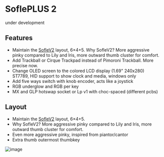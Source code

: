 # SoflePLUS 2
under development

## Features
- Maintain the [SofleV2](https://josefadamcik.github.io/SofleKeyboard/) layout, 6×4+5. Why SofleV2? More aggressive pinky compared to Lily and Iris, more outward thumb cluster for comfort.
- Add Trackball or Cirque Trackpad instead of Pimoroni Trackball. More precise now.
- Change OLED screen to the colored LCD display (1.69" 240x280) ST7789, HID support to show clock and media, windows only
- Add five ways switch with knob encoder, acts like a joystick
- RGB underglow and RGB per key
- MX and GLP hotswap socket or Lp v1 with choc-spaced (different pcbs)

## Layout
- Maintain the [SofleV2](https://josefadamcik.github.io/SofleKeyboard/) layout, 6×4+5.
- Why SofleV2? More aggressive pinky compared to Lily and Iris, more outward thumb cluster for comfort.
- Even more aggressive pinky, inspired from piantor/cantor
- Extra thumb outermost thumbkey

![image](https://github.com/superxc3/xcmkb/assets/79617315/3aa03250-bb1e-48b6-a28f-de5bb3ad90cb)

